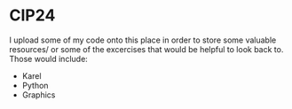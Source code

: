 # CIP24
I upload some of my code onto this place in order to store some valuable resources/ or some of the excercises that would be helpful to look back to. 
Those would include:
- Karel
- Python
- Graphics
